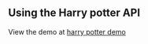 ## Using the Harry potter API
View the demo at [harry potter demo](https://harry-potter-demo.vercel.app/)